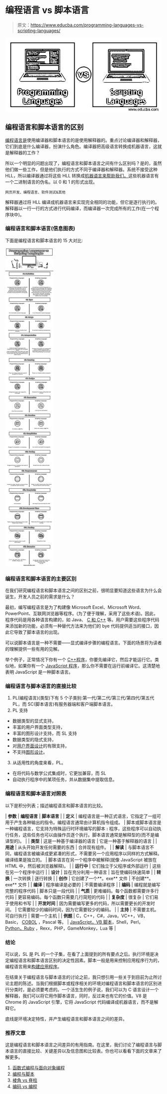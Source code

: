 # 编程语言 vs 脚本语言

> 原文：<https://www.educba.com/programming-languages-vs-scripting-languages/>

![Programming Languages vs Scripting Languages](img/88b359bb51b6f8e03fd3c81bbdcf269d.png)



## 编程语言和脚本语言的区别

[编程语言是](https://www.educba.com/what-is-a-programming-language/)使用编译器和脚本语言的是使用解释器的。重点讨论编译器和解释器，它们到底是什么编译器，扮演什么角色。编译器把高级语言转换成机器语言，这就是解释器的工作？

所以一个明显的问题出现了，编程语言和脚本语言之间有什么区别吗？是的，虽然他们做一些工作，但是他们执行的方式不同于编译器和解释器。系统不接受这种 HLL，所以编译器通过将这些 HLL 转换成[机器语言来帮助我们。](https://www.educba.com/machine-learning-programming-languages/)这些机器语言有一个二进制语言的伪名。以 0 和 1 的形式出现。

<small>网页开发、编程语言、软件测试&其他</small>

解释器通过将 HLL 编译成机器语言来实现完全相同的功能，但它是逐行执行的。解释器以一行一行的方式进行代码编译，而编译器一次完成所有的工作(在一个程序块中)。

### 编程语言和脚本语言(信息图表)

下面是编程语言和脚本语言的 15 大对比:

![Programming-Languages-vs-Scripting-Languages-info](img/c808796875de49eeae9484b966e89304.png)



### 编程语言和脚本语言的主要区别

在我们研究编程语言和脚本语言之间的区别之前，很明显要知道这些语言为什么会诞生，开发人员之前的需求是什么？

最初，编写编程语言是为了构建像 Microsoft Excel、Microsoft Word、PowerPoint、互联网浏览器等程序。(为了便于理解，采用了这些术语)。因此，程序代码是用各种语言构建的，如 Java、 [C 和 C++](https://www.educba.com/c-vs-c-plus-plus/) 等。用户需要这些程序代码来添加新的功能，必须有一种替代方法来为他们的 bye 代码提供适当的接口，因此它导致了脚本语言的出现。

可以说脚本语言是一种不需要——显式编译步骤的编程语言。下面的场景将为读者的理解提供一些有用的见解。

举个例子，正常情况下你有一个 [C++程序](https://www.educba.com/c-programming-language-basics/)，你要先编译它，然后才能运行它。类似地，如果你有一个 [JavaScript 程序](https://www.educba.com/careers-in-javascript/)，那么你不需要在运行前编译它。这清楚地表明 JavaScript 是一种脚本语言。

### 编程语言与脚本语言的直接比较

1.  PL(编程语言)(类型)下有 5 个子类别:第一代/第二代/第三代/第四代/第五代 PL，而 SC(脚本语言)有服务器端和客户端脚本语言。
2.  PL 支持

*   数据类型的显式支持，
*   丰富的用户界面类型支持，
*   丰富的图形设计支持，而 SL 支持
*   数据类型的隐式支持，
*   对[用户界面设计](https://www.educba.com/what-is-ui-designer/)的有限支持，
*   不支持[图形设计](https://www.educba.com/graphic-design-interview-questions/)。

3.  从适用性的角度来看，PL。

*   在将代码与数学公式集成时，它更加兼容，而 SL
*   自动执行程序中的某项任务，并从数据集中提取信息。

### 编程语言和脚本语言对照表

以下是积分列表；描述编程语言和脚本语言的比较。

| **参数** | **编程语言** | **脚本语言** |
| **定义** | 编程语言是一种正式语言，它指定了一组可用于产生各种输出的指令。编程语言通常由计算机指令组成。 | 脚本或脚本语言是一种编程语言，它支持为特殊运行时环境编写的脚本 **:** 程序，这些程序可以自动执行任务，这些任务也可以由操作员逐个执行。脚本语言通常是解释型的(而不是编译型的)。 |
| **类型** | 这是一种基于编译器的语言 | 它是一种基于解释器的语言 |
| **用途** | 从头开始开发任何需要的东西 | 合并现有组件。 |
| **解读** | 与脚本语言不同，编程语言被编译成更紧凑的形式，不需要另一个应用程序以同样的方式解释。编译结果是独立的。 | 脚本语言在另一个程序中被解释(就像 JavaScript 被放在 HTML 中，然后被浏览器解释)。 |
| **运行中** | 它们独立于父程序或外部运行 | 这些在另一个程序中运行 |
| **设计** | 旨在充分利用一种语言 | 旨在使编码快速简单 |
| **转换** | 一次转换 | 逐行转换 |
| **创作** | 它创建了一个**。exe** 文件 | 不创建**。exe** 文件 |
| **编译** | 程序编译是必要的 | 不需要编译程序 |
| **编码** | 编程就是编写完整的程序代码 | 脚本只是一段代码 |
| **气质** | 更难编码。每个函数都需要许多行代码 | 更容易编码。每个函数只需要几行简短的代码 |
| **复杂度** | 很复杂 | 它们易于使用和书写 |
| **开发时间** | 因为需要编写更多的代码，所以需要更长的开发时间。 | 它需要较少的编码时间，因为它需要较少的编码。 |
| **主持** | 不需要主机。可自行执行 | 需要一个主机 |
| **例题** | C，C++，C#，Java，VC++，VB，Basic， [COBOL](https://www.educba.com/what-is-cobol/) ，Pascal 等。 | [JavaScript，VB 脚本](https://www.educba.com/javascript-vs-vbscript/)，Shell，Perl， [Python，Ruby](https://www.educba.com/python-vs-ruby/) ，Rexx，PHP，GameMonkey，Lua 等 |

### 结论

可以说，SL 是 PL 的一个子集，在看了上面提到的所有要点之后。执行环境是决定编程语言和脚本语言区别的决定性因素。脚本一般是用来控制应用程序行为的，编程语言用来[构建应用程序](https://www.educba.com/how-to-build-web-applications-using-mongodb/)。

在结束关于编程语言与脚本语言的讨论之前，我只想引用一些关于到目前为止所讨论主题的陈述。当我们根据脚本或程序相关的环境对编程语言和脚本语言的区别进行分类时，是必须要考虑的。一个活生生的例子说，我们可以为 C 语言设计一个解释器，我们可以将它用作脚本语言，同时，反过来也有它的价值。V8 是 Chrome 的 JavaScript 引擎，它将 JavaScript 代码编译成机器语言，而不是解释它。

底线是环境决定特性，并产生编程语言和脚本语言之间的差异。

### 推荐文章

这是编程语言和脚本语言之间差异的有用指南。在这里，我们讨论了编程语言与脚本语言的直接比较、关键差异以及信息图和比较表。你也可以看看下面的文章来了解更多。

1.  [函数式编程与面向对象编程](https://www.educba.com/functional-programming-vs-oop/)
2.  [编程与脚本](https://www.educba.com/programming-vs-scripting/)
3.  [棱角 vs 脊柱](https://www.educba.com/angular-vs-backbone/)
4.  [编码 vs 编程](https://www.educba.com/coding-vs-programming/)





